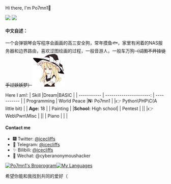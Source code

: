 Hi there, I'm Po7mn1👋

[![](https://img.shields.io/badge/Blog-@Po7mn1's-yellow.svg)](https://blog.icecliffs.cn/) [![](https://img.shields.io/badge/Status-@Server-blue.svg)](https://www.icecliffs.cn/status)

#### 中文自述：

一个会弹钢琴会写程序会画画的高三安全狗，常年摸鱼🐟，家里有闲着的NAS服务器和边界路由，喜欢涩图绘画的过程，一般音游人，一般车万狗~~（试图不开挂徒手过妖妖梦）~~<img src="https://github.com/icecliffs/icecliffs/blob/master/assert/2a7bae05dd0ae74bc3fbf2cd8d22897c12f8c067.png?raw=true" alt="2a7bae05dd0ae74bc3fbf2cd8d22897c12f8c067"/>

Here I am!: 
| Skill       |Dream|BASIC  |
| ----------- | ----------------------: | ----------- |
| Programming | World Peace |**N:** Po7mn1 |
|👉 Python\PHP\C(A little bit) |  | **Age:** 18 |
| Painting    |           |**School:** High school|
| Pentest | ||
|👉 Web\Pwn\Misc | ||
| Piano       |  |  |
#### Contact me

- 🎆 Twitter: [@icecliffs](https://twitter.com/icecliffs)
- 🎉 Telegram: [@icecliffs](https://t.me/icecliffs)
- ✨ Bilibili: [@icecliffs](https://space.bilibili.com/28645589/)
- 👑 Wechat: @cyberanonymoushacker

[![Po7mn1's Broprogram](https://github-readme-stats.vercel.app/api?username=icecliffs&theme=great-gatsby&show_icons=true)]()[![My Languages](https://github-readme-stats.vercel.app/api/top-langs/?username=icecliffs&layout=compact&theme=calm&show_icons=true)](https://github.com/anuraghazra/github-readme-stats)

希望你能和我找到共同的爱好（